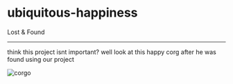 # ubiquitous-happiness
Lost &amp; Found

<hr>

think this project isnt important? well look at this happy corg after he was found using our project

![corgo](https://s3.amazonaws.com/cms-uploads.adoptapet.com/e/4/d/5.png)
